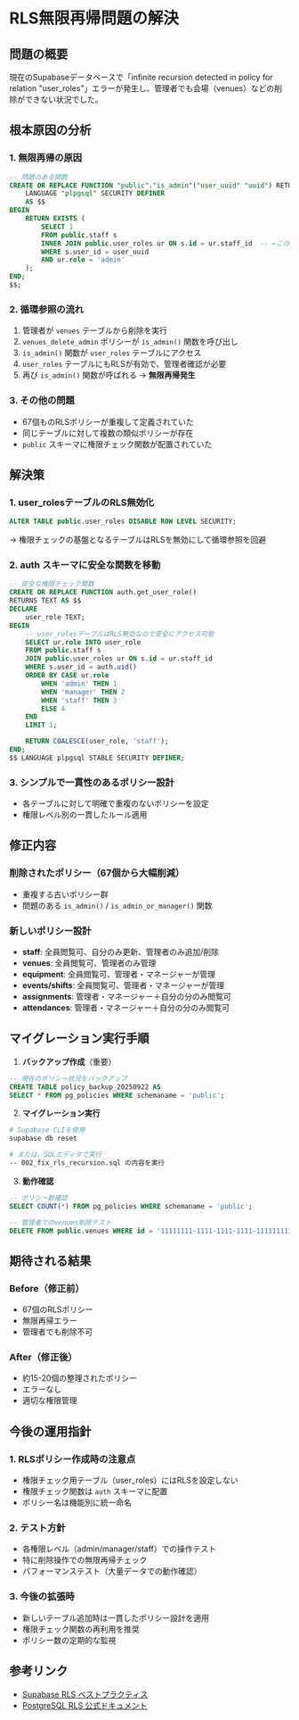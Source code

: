 # RLS無限再帰問題の解決

## 問題の概要

現在のSupabaseデータベースで「infinite recursion detected in policy for relation "user_roles"」エラーが発生し、管理者でも会場（venues）などの削除ができない状況でした。

## 根本原因の分析

### 1. 無限再帰の原因
```sql
-- 問題のある関数
CREATE OR REPLACE FUNCTION "public"."is_admin"("user_uuid" "uuid") RETURNS boolean
    LANGUAGE "plpgsql" SECURITY DEFINER
    AS $$
BEGIN
    RETURN EXISTS (
        SELECT 1
        FROM public.staff s
        INNER JOIN public.user_roles ur ON s.id = ur.staff_id  -- ←この結合が問題
        WHERE s.user_id = user_uuid
        AND ur.role = 'admin'
    );
END;
$$;
```

### 2. 循環参照の流れ
1. 管理者が `venues` テーブルから削除を実行
2. `venues_delete_admin` ポリシーが `is_admin()` 関数を呼び出し
3. `is_admin()` 関数が `user_roles` テーブルにアクセス
4. `user_roles` テーブルにもRLSが有効で、管理者確認が必要
5. 再び `is_admin()` 関数が呼ばれる → **無限再帰発生**

### 3. その他の問題
- 67個ものRLSポリシーが重複して定義されていた
- 同じテーブルに対して複数の類似ポリシーが存在
- `public` スキーマに権限チェック関数が配置されていた

## 解決策

### 1. user_rolesテーブルのRLS無効化
```sql
ALTER TABLE public.user_roles DISABLE ROW LEVEL SECURITY;
```
→ 権限チェックの基盤となるテーブルはRLSを無効にして循環参照を回避

### 2. auth スキーマに安全な関数を移動
```sql
-- 安全な権限チェック関数
CREATE OR REPLACE FUNCTION auth.get_user_role()
RETURNS TEXT AS $$
DECLARE
    user_role TEXT;
BEGIN
    -- user_rolesテーブルはRLS無効なので安全にアクセス可能
    SELECT ur.role INTO user_role
    FROM public.staff s
    JOIN public.user_roles ur ON s.id = ur.staff_id
    WHERE s.user_id = auth.uid()
    ORDER BY CASE ur.role
        WHEN 'admin' THEN 1
        WHEN 'manager' THEN 2
        WHEN 'staff' THEN 3
        ELSE 4
    END
    LIMIT 1;

    RETURN COALESCE(user_role, 'staff');
END;
$$ LANGUAGE plpgsql STABLE SECURITY DEFINER;
```

### 3. シンプルで一貫性のあるポリシー設計
- 各テーブルに対して明確で重複のないポリシーを設定
- 権限レベル別の一貫したルール適用

## 修正内容

### 削除されたポリシー（67個から大幅削減）
- 重複する古いポリシー群
- 問題のある `is_admin()` / `is_admin_or_manager()` 関数

### 新しいポリシー設計
- **staff**: 全員閲覧可、自分のみ更新、管理者のみ追加/削除
- **venues**: 全員閲覧可、管理者のみ管理
- **equipment**: 全員閲覧可、管理者・マネージャーが管理
- **events/shifts**: 全員閲覧可、管理者・マネージャーが管理
- **assignments**: 管理者・マネージャー＋自分の分のみ閲覧可
- **attendances**: 管理者・マネージャー＋自分の分のみ閲覧可

## マイグレーション実行手順

1. **バックアップ作成**（重要）
```sql
-- 現在のポリシー状況をバックアップ
CREATE TABLE policy_backup_20250922 AS
SELECT * FROM pg_policies WHERE schemaname = 'public';
```

2. **マイグレーション実行**
```bash
# Supabase CLIを使用
supabase db reset

# または、SQLエディタで実行
-- 002_fix_rls_recursion.sql の内容を実行
```

3. **動作確認**
```sql
-- ポリシー数確認
SELECT COUNT(*) FROM pg_policies WHERE schemaname = 'public';

-- 管理者でのvenues削除テスト
DELETE FROM public.venues WHERE id = '11111111-1111-1111-1111-111111111111';
```

## 期待される結果

### Before（修正前）
- 67個のRLSポリシー
- 無限再帰エラー
- 管理者でも削除不可

### After（修正後）
- 約15-20個の整理されたポリシー
- エラーなし
- 適切な権限管理

## 今後の運用指針

### 1. RLSポリシー作成時の注意点
- 権限チェック用テーブル（user_roles）にはRLSを設定しない
- 権限チェック関数は `auth` スキーマに配置
- ポリシー名は機能別に統一命名

### 2. テスト方針
- 各権限レベル（admin/manager/staff）での操作テスト
- 特に削除操作での無限再帰チェック
- パフォーマンステスト（大量データでの動作確認）

### 3. 今後の拡張時
- 新しいテーブル追加時は一貫したポリシー設計を適用
- 権限チェック関数の再利用を推奨
- ポリシー数の定期的な監視

## 参考リンク

- [Supabase RLS ベストプラクティス](https://supabase.com/docs/guides/auth/row-level-security)
- [PostgreSQL RLS 公式ドキュメント](https://www.postgresql.org/docs/current/ddl-rowsecurity.html)